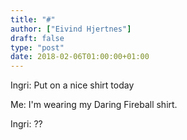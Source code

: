 ```yaml
---
title: "#"
author: ["Eivind Hjertnes"]
draft: false
type: "post"
date: 2018-02-06T01:00:00+01:00
---
```


Ingri: Put on a nice shirt today

Me: I'm wearing my Daring Fireball shirt.

Ingri: ??
